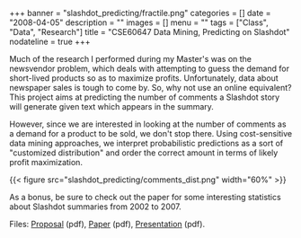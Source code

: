 +++
banner = "slashdot_predicting/fractile.png"
categories = []
date = "2008-04-05"
description = ""
images = []
menu = ""
tags = ["Class", "Data", "Research"]
title = "CSE60647 Data Mining, Predicting on Slashdot"
nodateline = true
+++


Much of the research I performed during my Master's was on the newsvendor problem, which deals with attempting to guess the demand for short-lived products so as to maximize profits. Unfortunately, data about newspaper sales is tough to come by. So, why not use an online equivalent? This project aims at predicting the number of comments a Slashdot story will generate given text which appears in the summary.

However, since we are interested in looking at the number of comments as a demand for a product to be sold, we don't stop there. Using cost-sensitive data mining approaches, we interpret probabilistic predictions as a sort of "customized distribution" and order the correct amount in terms of likely profit maximization.

{{< figure src="slashdot_predicting/comments_dist.png" width="60%" >}}

As a bonus, be sure to check out the paper for some interesting statistics about Slashdot summaries from 2002 to 2007.



Files: [Proposal](/slashdot_predicting/proposal.pdf) (pdf), [Paper](/slashdot_predicting/final.pdf) (pdf), [Presentation](/slashdot_predicting/pres.pdf) (pdf).